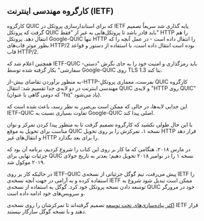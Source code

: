 ## کارگروه مهندسی اینترنت (IETF)

کارگروه QUIC که برای استاندارسازی پروتکل در IETF پایه گذاری شد سریعاً تصمیم گرفت
که پروتکل QUIC باید قادر باشد تا پروتکل‌هایی به غیر از "فقط" HTTP را هم
انتقال دهد. پروتکل Google-QUIC تنها HTTP را انتقال داده است - در عمل آنچه را که
بطور موثر قاب‌های HTTP/2 بوده است انتقال داده است، با استفاده از دستور و
قواعد قاب HTTP/2.

همچنین اعلام شد که IETF-QUIC باید رمزگذاری و امنیت خود را به جای نگرش
"دستی-سفارشی" بکار گرفته شده توسط Google-QUIC روی TLS 1.3 بنا کند.

به منظور برآوردن تقاضای بیش-از-HTTP-بفرست، معماری پروتکلِ QUIC کارگروه مهندسی
اینترنت در دو لایه‌ی جدا تقسیم شد: انتقال QUIC و لایه‌ی "HTTP روی QUIC"
(که دومی گاهی با عنوان "hq" یاد می‌شود).

این جدایی لایه‌ها، در حالی ‌که ممکن است بی‌ضرر به نظر رسد، باعث
شده است که IETF-QUIC تفاوت بسیاری نسبت به Google-QUIC اصلی پیدا کند.

با این حال طولی نکشید که کارگروه تصمیم گرفت تا به منظور پیدا کردن تمرکز و توان
مناسب برای تحویل به موقع QUIC نسخه ۱،  تمرکزش را بر روی تحویل HTTP قرار
‌دهد و انتقال‌های غیر HTTP را برای بعد بگذارد.

در مارس ۲۰۱۸، هنگامی ‌که ما کار بر روی این کتاب را شروع کردیم، برنامه آن
بود که جزئیات نهایی برای QUIC نسخه ۱ را در نوامبر ۲۰۱۸ تحویل دهیم؛ بعدتر به
تاریخ جولای ۲۰۱۹ موکول شد.

در حالیکه کار بر روی IETF-QUIC پیش می‌رفت، تیم گوگل جزئیاتی از نسخه‌ی
IETF را استفاده کرده و به آرامی در جهت آنچه نسخه‌ی IETF ممکن است تبدیل شود
شروع به توسعه دادن نسخه پروتکل خود کرد. گوگل به استفاده از نسخه‌ی QUIC خود
در مرورگر و سرویس‌های خود ادامه داده است.

[اکثر پیاده‌سازی‌های تحت
توسعه](https://github.com/quicwg/base-drafts/wiki/Implementations) تصمیم
گرفته‌اند تا تمرکزشان را روی نسخه‌ی IETF قرار دهند و با نسخه‌
گوگل سازگار نیستند.
